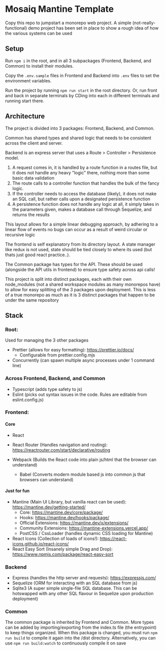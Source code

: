 # Mosaiq Mantine Template

Copy this repo to jumpstart a monorepo web project. A simple (not-really-functional) demo project has been set in place to show a rough idea of how the various systems can be used

## Setup

Run `npm i` in the root, and in all 3 subpackages (Frontend, Backend, and Common) to install their modules.

Copy the `.env.sample` files in Frontend and Backend into `.env` files to set the environment variables.

Run the project by running `npm run start` in the root directory. Or, run front and back in separate terminals by CDing into each in different terminals and running start there.

## Architecture

The project is divided into 3 packages: Frontend, Backend, and Common.

Common has shared types and shared logic that needs to be consistent across the client and server.

Backend is an express server that uses a Route > Controller > Persistence model.

1. A request comes in, it is handled by a route function in a routes file, but it does not handle any heavy "logic" there, nothing more than some basic data validation
2. The route calls to a controller function that handles the bulk of the fancy logic.
3. If the controller needs to access the database (likely), it does not make an SQL call, but rather calls upon a designated persistence function
4. A persistence function does not handle any logic at all, it simply takes in the parameters given, makes a database call through Sequelize, and returns the results

This layout allows for a simple linear debugging approach, by adhering to a linear flow of events no bugs can occur as a result of weird circular or recursive logic

The frontend is self explanatory from its directory layout. A state manager like redux is not used, state should be tied closely to where its used (but thats just good react practice..).

The Common package has types for the API. These should be used (alongside the API utils in frontend) to ensure type safety across api calls!

This project is split into distinct packages, each with their own node_modules (not a shared workspace modules as many monorepos have) to allow for easy splitting of the 3 packages upon deployment. This is less of a true monorepo as much as it is 3 distinct packages that happen to be under the same repository

## Stack

### Root:

Used for managing the 3 other packages

- Prettier (allows for easy formatting): https://prettier.io/docs/
    - Configurable from prettier.config.mjs
- Concurrently (can spawn multiple async processes under 1 command line)

### Across Frontend, Backend, and Common

- Typescript (adds type safety to js)
- Eslint (picks out syntax issues in the code. Rules are editable from eslint.config.js)

### Frontend:

#### Core

- React
- React Router (Handles navigation and routing): https://reactrouter.com/start/declarative/routing

- Webpack (Builds the React code into plain js/html that the browser can understand)
    - Babel (Converts modern module based js into common js that browsers can understand)

#### Just for fun

- Mantine (Main UI Library, but vanilla react can be used): https://mantine.dev/getting-started/
    - Core: https://mantine.dev/core/package/
    - Hooks: https://mantine.dev/hooks/package/
    - Official Extensions: https://mantine.dev/x/extensions/
    - Community Extensions: https://mantine-extensions.vercel.app/
    - PostCSS / CssLoader (handles dynamic CSS loading for Mantine)
- React Icons (Collection of loads of icons!): https://react-icons.github.io/react-icons/
- React Easy Sort (Insanely simple Drag and Drop): https://www.npmjs.com/package/react-easy-sort

### Backend

- Express (handles the http server and requests): https://expressjs.com/
- Sequelize (ORM for interacting with an SQL database from js)
- Sqlite3 (A super simple single-file SQL database. This can be hotswapped with any other SQL flavour in Sequelize upon production deployment)

### Common

The common package is inherited by Frontend and Common. More types can be added by importing/exporting from the index.ts file (the entrypoint) to keep things organized. When this package is changed, you must run `npm run build` to compile it again into the /dist directory. Alternatively, you can use `npm run build:watch` to continuously compile it on save
